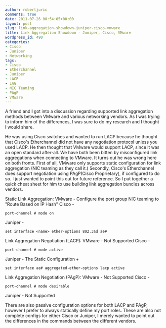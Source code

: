 ```yaml
---
author: robertjuric
comments: true
date: 2011-07-26 00:54:05+00:00
layout: post
slug: link-aggregation-showdown-juniper-cisco-vmware
title: Link Aggregation Showdown - Juniper, Cisco, VMware
wordpress_id: 490
categories:
- Cisco
- Juniper
- Networking
tags:
- Cisco
- Etherchannel
- Juniper
- LACP
- LAG
- NIC Teaming
- PAgP
- VMware
---
```


A friend and I got into a discussion regarding supported link aggregation methods between VMware and various networking vendors. As I was trying to inform him of the differences, I was sure to do my research and I thought I would share.

He was using Cisco switches and wanted to run LACP because he thought that Cisco's Etherchannel did not have any negotiation protocol unless you used LACP. He then thought that VMware would support LACP, since it was an open standard after-all. We have both been bitten by misconfigured link aggregations when connecting to VMware. It turns out he was wrong here on both fronts. First of all, VMware only supports static configuration for link aggregation (NIC teaming as they call it.) Secondly, Cisco's Etherchannel does support negotiation using PAgP(Cisco Proprietary), if configured to do so. I just wanted to point this out for future reference. So I put together a quick cheat sheet for him to use building link aggregation bundles across vendors.

Static Link Aggregation:
VMware - Configure the port group NIC teaming to "Route Based on IP Hash"
Cisco - 
    
    port-channel # mode on


Juniper - 
    
    set interface <name> ether-options 802.3ad ae#



Link Aggregation Negotiation (LACP):
VMware - Not Supported
Cisco - 
    
    port-channel # mode active


Juniper - The Static Configuration + 
    
    set interface ae# aggregated-ether-options lacp active



Link Aggregation Negotiation (PAgP):
VMware - Not Supported
Cisco - 
    
    port-channel # mode desirable


Juniper - Not Supported

There are also passive configuration options for both LACP  and PAgP, however I prefer to always statically define my port roles. These are also not complete configs for either Cisco or Juniper, I merely wanted to point out the differences in the commands between the different vendors.
